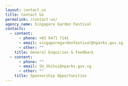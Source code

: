 ```yaml
---
layout: contact_us
title: Contact Us
permalink: /contact-us/
agency_name: Singapore Garden Festival
contacts:
  - content:
      - phone: +65 6471 7141
      - email: singaporegardenfestival@nparks.gov.sg
      - other: ""
    title: General Enquiries & Feedback
  - content:
      - phone: ""
      - email: SU_Shihui@nparks.gov.sg
      - other: ""
    title: Sponsorship Opportunities
---
```

